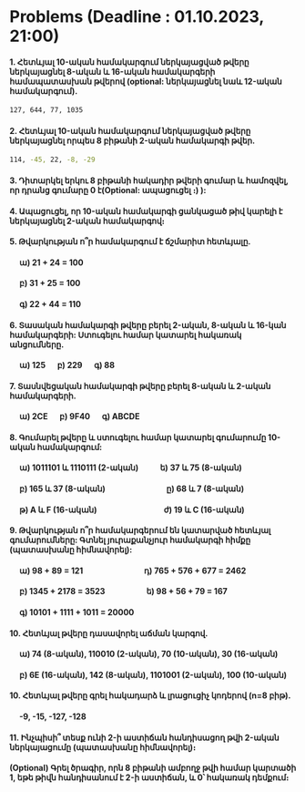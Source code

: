 # Problems (Deadline : 01.10.2023, 21:00)

#### 1. Հետևյալ 10-ական համակարգում ներկայացված թվերը ներկայացնել 8-ական և 16-ական համակարգերի համապատասխան թվերով (optional: ներկայացնել նաև 12-ական համակարգում). 
```bash
127, 644, 77, 1035
```
#### 2. Հետևյալ 10-ական համակարգում ներկայացված թվերը ներկայացնել որպես 8 բիթանի 2-ական համակարգի թվեր.
```bash
114, -45, 22, -8, -29
```
#### 3. Դիտարկել երկու 8 բիթանի հակադիր թվերի գումար և համոզվել, որ դրանց գումարը 0 է(Optional: ապացուցել ։) ):
#### 4. Ապացուցել, որ 10-ական համակարգի ցանկացած թիվ կարելի է ներկայացնել 2-ական համակարգով։
#### 5. Թվարկության ո՞ր համակարգում է ճշմարիտ հետևյալը.
#### &emsp; ա) 21 + 24 = 100
#### &emsp; բ) 31 + 25 = 100
#### &emsp; գ) 22 + 44 = 110

#### 6. Տասական համակարգի թվերը բերել 2-ական, 8-ական և 16-կան համակարգերի: Ստուգելու համար կատարել հակառակ անցումները.
#### &emsp; ա) 125 &emsp; բ) 229 &emsp; գ) 88
#### 7. Տասնվեցական համակարգի թվերը բերել 8-ական և 2-ական համակարգերի.
#### &emsp; ա) 2CE &emsp; բ) 9F40 &emsp; գ) ABCDE 
#### 8. Գումարել թվերը և ստուգելու համար կատարել գումարումը 10-ական համակարգում:
#### &emsp; ա) 1011101 և 1110111 (2-ական) &emsp; &emsp; ե) 37 և 75 (8-ական)
#### &emsp; բ) 165 և 37 (8-ական) &emsp; &emsp; &emsp; &emsp; &emsp; &emsp; ը) 68  և 7 (8-ական)
#### &emsp; թ) A և F (16-ական) &emsp; &emsp; &emsp; &emsp; &emsp; &emsp; &ensp; ժ) 19 և C (16-ական)
#### 9. Թվարկության ո՞ր համակարգերում են կատարված հետևյալ գումարումները: Գտնել յուրաքանչյուր համակարգի հիմքը (պատասխանը հիմնավորել):
#### &emsp; ա) 98 + 89 = 121 &emsp; &emsp; &emsp; &emsp; &emsp; &emsp; դ) 765 + 576 + 677 = 2462
#### &emsp; բ) 1345 + 2178 = 3523 &emsp; &emsp; &emsp; &emsp; ե) 98 + 56 + 79 = 167
#### &emsp; գ) 10101 + 1111 + 1011 = 20000
#### 10. Հետևյալ թվերը դասավորել աճման կարգով.
#### &emsp; ա) 74 (8-ական), 110010 (2-ական), 70 (10-ական), 30 (16-ական)
#### &emsp; բ) 6E (16-ական), 142 (8-ական), 1101001 (2-ական), 100 (10-ական)
#### 10. Հետևյալ թվերը գրել հակադարձ և լրացուցիչ կոդերով (n=8 բիթ).
#### &emsp; -9, -15, -127, -128
#### 11. Ինչպիսի՞ տեսք ունի 2-ի աստիճան հանդիսացող թվի 2-ական ներկայացումը (պատասխանը հիմնավորել)։
#### (Optional) Գրել ծրագիր, որն 8 բիթանի ամբողջ թվի համար կարտածի 1, եթե թիվն հանդիսանում է 2-ի աստիճան, և 0՝ հակառակ դեմքում։